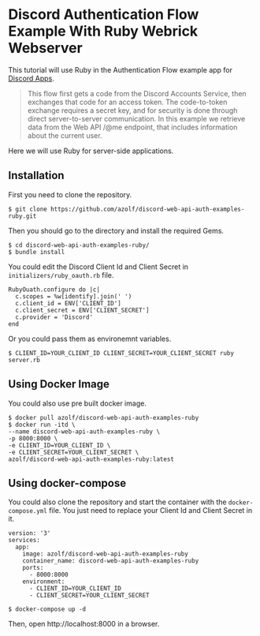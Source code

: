 # Discord Authentication Flow Example With Ruby Webrick Webserver

This tutorial will use Ruby in the Authentication Flow example app for [Discord Apps](https://discord.com/developers/docs/topics/oauth2).

> This flow first gets a code from the Discord Accounts Service, then exchanges that code for an access token. The code-to-token exchange requires a secret key, and for security is done through direct server-to-server communication.
In this example we retrieve data from the Web API /@me endpoint, that includes information about the current user.

Here we will use Ruby for server-side applications.

## Installation
First you need to clone the repository.
```
$ git clone https://github.com/azolf/discord-web-api-auth-examples-ruby.git
```
Then you should go to the directory and install the required Gems.
```
$ cd discord-web-api-auth-examples-ruby/
$ bundle install
```

You could edit the Discord Client Id and Client Secret in `initializers/ruby_oauth.rb` file.
```
RubyOuath.configure do |c|
  c.scopes = %w[identify].join(' ')
  c.client_id = ENV['CLIENT_ID']
  c.client_secret = ENV['CLIENT_SECRET']
  c.provider = 'Discord'
end
```

Or you could pass them as environemnt variables.
```
$ CLIENT_ID=YOUR_CLIENT_ID CLIENT_SECRET=YOUR_CLIENT_SECRET ruby server.rb
```

## Using Docker Image
You could also use pre built docker image.

```
$ docker pull azolf/discord-web-api-auth-examples-ruby
$ docker run -itd \
--name discord-web-api-auth-examples-ruby \
-p 8000:8000 \
-e CLIENT_ID=YOUR_CLIENT_ID \
-e CLIENT_SECRET=YOUR_CLIENT_SECRET \
azolf/discord-web-api-auth-examples-ruby:latest
```

## Using docker-compose
You could also clone the repository and start the container with the `docker-compose.yml` file. You just need to replace your Client Id and Client Secret in it.
```
version: '3'
services:
  app:
    image: azolf/discord-web-api-auth-examples-ruby
    container_name: discord-web-api-auth-examples-ruby
    ports:
      - 8000:8000
    environment:
      - CLIENT_ID=YOUR_CLIENT_ID
      - CLIENT_SECRET=YOUR_CLIENT_SECRET
```

```
$ docker-compose up -d
```

Then, open http://localhost:8000 in a browser.